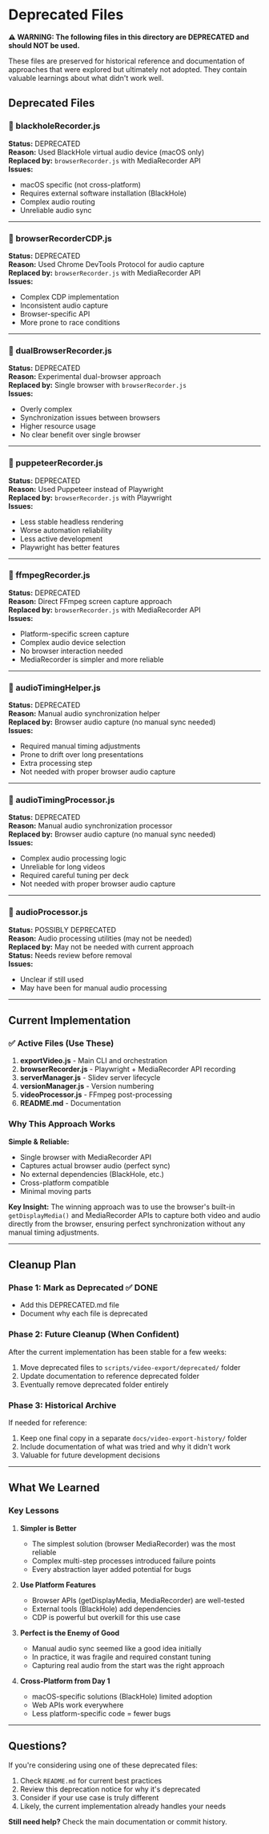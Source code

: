 # Deprecated Files

**⚠️ WARNING: The following files in this directory are DEPRECATED and should NOT be used.**

These files are preserved for historical reference and documentation of approaches that were explored but ultimately not adopted. They contain valuable learnings about what didn't work well.

## Deprecated Files

### 🚫 blackholeRecorder.js
**Status:** DEPRECATED  
**Reason:** Used BlackHole virtual audio device (macOS only)  
**Replaced by:** `browserRecorder.js` with MediaRecorder API  
**Issues:**
- macOS specific (not cross-platform)
- Requires external software installation (BlackHole)
- Complex audio routing
- Unreliable audio sync

---

### 🚫 browserRecorderCDP.js
**Status:** DEPRECATED  
**Reason:** Used Chrome DevTools Protocol for audio capture  
**Replaced by:** `browserRecorder.js` with MediaRecorder API  
**Issues:**
- Complex CDP implementation
- Inconsistent audio capture
- Browser-specific API
- More prone to race conditions

---

### 🚫 dualBrowserRecorder.js
**Status:** DEPRECATED  
**Reason:** Experimental dual-browser approach  
**Replaced by:** Single browser with `browserRecorder.js`  
**Issues:**
- Overly complex
- Synchronization issues between browsers
- Higher resource usage
- No clear benefit over single browser

---

### 🚫 puppeteerRecorder.js
**Status:** DEPRECATED  
**Reason:** Used Puppeteer instead of Playwright  
**Replaced by:** `browserRecorder.js` with Playwright  
**Issues:**
- Less stable headless rendering
- Worse automation reliability
- Less active development
- Playwright has better features

---

### 🚫 ffmpegRecorder.js
**Status:** DEPRECATED  
**Reason:** Direct FFmpeg screen capture approach  
**Replaced by:** `browserRecorder.js` with MediaRecorder API  
**Issues:**
- Platform-specific screen capture
- Complex audio device selection
- No browser interaction needed
- MediaRecorder is simpler and more reliable

---

### 🚫 audioTimingHelper.js
**Status:** DEPRECATED  
**Reason:** Manual audio synchronization helper  
**Replaced by:** Browser audio capture (no manual sync needed)  
**Issues:**
- Required manual timing adjustments
- Prone to drift over long presentations
- Extra processing step
- Not needed with proper browser audio capture

---

### 🚫 audioTimingProcessor.js
**Status:** DEPRECATED  
**Reason:** Manual audio synchronization processor  
**Replaced by:** Browser audio capture (no manual sync needed)  
**Issues:**
- Complex audio processing logic
- Unreliable for long videos
- Required careful tuning per deck
- Not needed with proper browser audio capture

---

### 🚫 audioProcessor.js
**Status:** POSSIBLY DEPRECATED  
**Reason:** Audio processing utilities (may not be needed)  
**Replaced by:** May not be needed with current approach  
**Status:** Needs review before removal  
**Issues:**
- Unclear if still used
- May have been for manual audio processing

---

## Current Implementation

### ✅ Active Files (Use These)

1. **exportVideo.js** - Main CLI and orchestration
2. **browserRecorder.js** - Playwright + MediaRecorder API recording
3. **serverManager.js** - Slidev server lifecycle
4. **versionManager.js** - Version numbering
5. **videoProcessor.js** - FFmpeg post-processing
6. **README.md** - Documentation

### Why This Approach Works

**Simple & Reliable:**
- Single browser with MediaRecorder API
- Captures actual browser audio (perfect sync)
- No external dependencies (BlackHole, etc.)
- Cross-platform compatible
- Minimal moving parts

**Key Insight:**
The winning approach was to use the browser's built-in `getDisplayMedia()` and MediaRecorder APIs to capture both video and audio directly from the browser, ensuring perfect synchronization without any manual timing adjustments.

---

## Cleanup Plan

### Phase 1: Mark as Deprecated ✅ DONE
- Add this DEPRECATED.md file
- Document why each file is deprecated

### Phase 2: Future Cleanup (When Confident)
After the current implementation has been stable for a few weeks:
1. Move deprecated files to `scripts/video-export/deprecated/` folder
2. Update documentation to reference deprecated folder
3. Eventually remove deprecated folder entirely

### Phase 3: Historical Archive
If needed for reference:
1. Keep one final copy in a separate `docs/video-export-history/` folder
2. Include documentation of what was tried and why it didn't work
3. Valuable for future development decisions

---

## What We Learned

### Key Lessons

1. **Simpler is Better**
   - The simplest solution (browser MediaRecorder) was the most reliable
   - Complex multi-step processes introduced failure points
   - Every abstraction layer added potential for bugs

2. **Use Platform Features**
   - Browser APIs (getDisplayMedia, MediaRecorder) are well-tested
   - External tools (BlackHole) add dependencies
   - CDP is powerful but overkill for this use case

3. **Perfect is the Enemy of Good**
   - Manual audio sync seemed like a good idea initially
   - In practice, it was fragile and required constant tuning
   - Capturing real audio from the start was the right approach

4. **Cross-Platform from Day 1**
   - macOS-specific solutions (BlackHole) limited adoption
   - Web APIs work everywhere
   - Less platform-specific code = fewer bugs

---

## Questions?

If you're considering using one of these deprecated files:
1. Check `README.md` for current best practices
2. Review this deprecation notice for why it's deprecated
3. Consider if your use case is truly different
4. Likely, the current implementation already handles your needs

**Still need help?** Check the main documentation or commit history.

